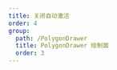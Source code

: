 ```yaml
---
title: 关闭自动激活
order: 4
group: 
  path: /PolygonDrawer
  title: PolygonDrawer 绘制面
  order: 3
---
```


<code src="./autoFocus.tsx" compact="true" defaultShowCode="true"></code>
